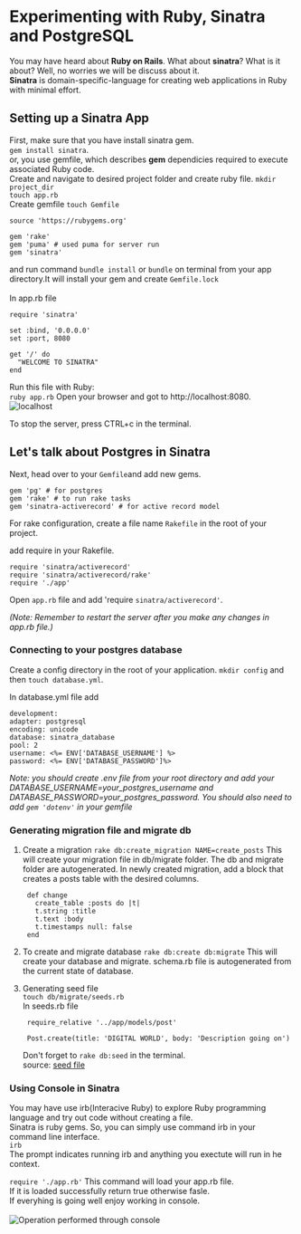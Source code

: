 # Experimenting with Ruby, Sinatra and PostgreSQL
You may have heard about **Ruby on Rails**. What about **sinatra**? What is it about?
Well, no worries we will be discuss about it.<br>
**Sinatra** is domain-specific-language for creating web applications in Ruby with minimal effort.

## Setting up a Sinatra App
First, make sure that you have install sinatra gem.<br>
`gem install sinatra`.<br>
or, you use gemfile, which describes **gem** dependicies required to execute associated Ruby code.<br>
Create and navigate to desired project folder and create ruby file.
`mkdir project_dir`<br>
`touch app.rb`<br>
Create gemfile `touch Gemfile` <br>
    
    source 'https://rubygems.org'

    gem 'rake'
    gem 'puma' # used puma for server run
    gem 'sinatra'
and run command `bundle install` or  `bundle` on terminal from your app directory.It will install your gem and create `Gemfile.lock`<br><br>
In app.rb file<br>
    
    require 'sinatra'

    set :bind, '0.0.0.0'
    set :port, 8080

    get '/' do
      "WELCOME TO SINATRA"
    end   

Run this file with Ruby:<br>
`ruby app.rb`
Open your browser and got to  http://localhost:8080. <br>
![localhost](https://user-images.githubusercontent.com/53853226/160815103-b3ea6d93-3c9a-42b3-ab61-dcf06e81cfd0.png)

To stop the server, press CTRL+c in the terminal.

## Let's talk about Postgres in Sinatra
Next, head over to your `Gemfile`and add new gems.

    gem 'pg' # for postgres      
    gem 'rake' # to run rake tasks
    gem 'sinatra-activerecord' # for active record model

For rake configuration, create a file name `Rakefile` in the root of your project.

add require in your Rakefile.

    require 'sinatra/activerecord'
    require 'sinatra/activerecord/rake'
    require './app'

Open `app.rb` file and add 'require `sinatra/activerecord'`.<br>

*(Note: Remember to restart the server after you make any changes in app.rb file.)*

### Connecting to your postgres database
Create a config directory in the root of your application. `mkdir config` and then `touch database.yml`.

In database.yml file add

    development:
    adapter: postgresql
    encoding: unicode
    database: sinatra_database
    pool: 2
    username: <%= ENV['DATABASE_USERNAME'] %>
    password: <%= ENV['DATABASE_PASSWORD']%>

*Note: you should create .env file  from your root directory and add your DATABASE_USERNAME=your_postgres_username and DATABASE_PASSWORD=your_postgres_password. You should also need to add `gem 'dotenv'` in your gemfile*

### Generating migration file and migrate db
1. Create a migration
    `rake db:create_migration NAME=create_posts`
    This will create your migration file in db/migrate folder. The db and migrate folder are autogenerated.
    In newly created migration, add a block that creates a posts table with the desired columns.

        def change
          create_table :posts do |t|
          t.string :title
          t.text :body
          t.timestamps null: false
        end

2. To create and migrate database
    `rake db:create db:migrate`
    This will create your database and migrate. schema.rb file is autogenerated from the current state of database.

3. Generating seed file<br>
    `touch db/migrate/seeds.rb`<br>
    In seeds.rb file

        require_relative '../app/models/post'

        Post.create(title: 'DIGITAL WORLD', body: 'Description going on')

    Don't forget to `rake db:seed` in the terminal.<br>
    source: [seed file](https://github.com/sf-wdi-gaia/sinatra-app-seed)

### Using Console in Sinatra
You may have use irb(Interacive Ruby) to explore Ruby programming language and try out code without creating a file.<br>
Sinatra is ruby gems. So, you can simply use command irb in your command line interface.<br>
`irb`<br>
The prompt indicates running irb and anything you exectute will run in he context.<br>

`require './app.rb'`
This command will load your app.rb file.<br>
If it is loaded successfully return true otherwise fasle.<br>
If everyhing is going well enjoy working in console.<br><br>
![Operation performed through console](https://user-images.githubusercontent.com/53853226/161198403-92c8fd48-6a3d-4ae9-b068-91dbddd120cd.png)

